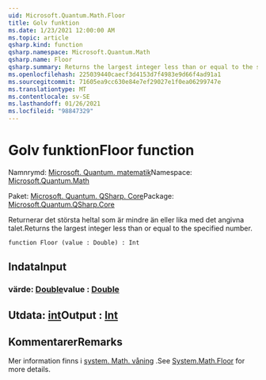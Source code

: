 ```yaml
---
uid: Microsoft.Quantum.Math.Floor
title: Golv funktion
ms.date: 1/23/2021 12:00:00 AM
ms.topic: article
qsharp.kind: function
qsharp.namespace: Microsoft.Quantum.Math
qsharp.name: Floor
qsharp.summary: Returns the largest integer less than or equal to the specified number.
ms.openlocfilehash: 225039440caecf3d4153d7f4983e9d66f4ad91a1
ms.sourcegitcommit: 71605ea9cc630e84e7ef29027e1f0ea06299747e
ms.translationtype: MT
ms.contentlocale: sv-SE
ms.lasthandoff: 01/26/2021
ms.locfileid: "98847329"
---
```

# <a name="floor-function"></a><span data-ttu-id="9e1e4-102">Golv funktion</span><span class="sxs-lookup"><span data-stu-id="9e1e4-102">Floor function</span></span>

<span data-ttu-id="9e1e4-103">Namnrymd: [Microsoft. Quantum. matematik](xref:Microsoft.Quantum.Math)</span><span class="sxs-lookup"><span data-stu-id="9e1e4-103">Namespace: [Microsoft.Quantum.Math](xref:Microsoft.Quantum.Math)</span></span>

<span data-ttu-id="9e1e4-104">Paket: [Microsoft. Quantum. QSharp. Core](https://nuget.org/packages/Microsoft.Quantum.QSharp.Core)</span><span class="sxs-lookup"><span data-stu-id="9e1e4-104">Package: [Microsoft.Quantum.QSharp.Core](https://nuget.org/packages/Microsoft.Quantum.QSharp.Core)</span></span>


<span data-ttu-id="9e1e4-105">Returnerar det största heltal som är mindre än eller lika med det angivna talet.</span><span class="sxs-lookup"><span data-stu-id="9e1e4-105">Returns the largest integer less than or equal to the specified number.</span></span>

```qsharp
function Floor (value : Double) : Int
```


## <a name="input"></a><span data-ttu-id="9e1e4-106">Indata</span><span class="sxs-lookup"><span data-stu-id="9e1e4-106">Input</span></span>

### <a name="value--double"></a><span data-ttu-id="9e1e4-107">värde: [Double](xref:microsoft.quantum.lang-ref.double)</span><span class="sxs-lookup"><span data-stu-id="9e1e4-107">value : [Double](xref:microsoft.quantum.lang-ref.double)</span></span>





## <a name="output--int"></a><span data-ttu-id="9e1e4-108">Utdata: [int](xref:microsoft.quantum.lang-ref.int)</span><span class="sxs-lookup"><span data-stu-id="9e1e4-108">Output : [Int](xref:microsoft.quantum.lang-ref.int)</span></span>



## <a name="remarks"></a><span data-ttu-id="9e1e4-109">Kommentarer</span><span class="sxs-lookup"><span data-stu-id="9e1e4-109">Remarks</span></span>

<span data-ttu-id="9e1e4-110">Mer information finns i [system. Math. våning](https://docs.microsoft.com/dotnet/api/system.math.floor) .</span><span class="sxs-lookup"><span data-stu-id="9e1e4-110">See [System.Math.Floor](https://docs.microsoft.com/dotnet/api/system.math.floor) for more details.</span></span>
